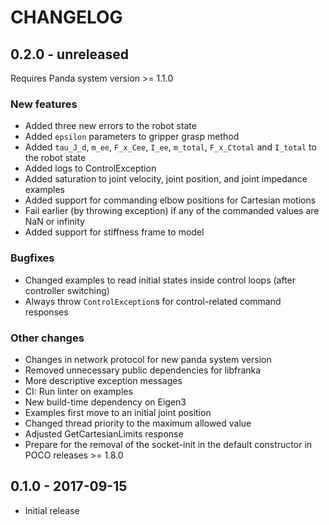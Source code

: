 # CHANGELOG

## 0.2.0 - unreleased

Requires Panda system version >= 1.1.0

### New features

  * Added three new errors to the robot state
  * Added `epsilon` parameters to gripper grasp method
  * Added `tau_J_d`, `m_ee`, `F_x_Cee`, `I_ee`, `m_total`, `F_x_Ctotal` and `I_total`
    to the robot state
  * Added logs to ControlException
  * Added saturation to joint velocity, joint position, and joint impedance examples
  * Added support for commanding elbow positions for Cartesian motions
  * Fail earlier (by throwing exception) if any of the commanded values are NaN or infinity
  * Added support for stiffness frame to model

### Bugfixes

  * Changed examples to read initial states inside control loops (after controller switching)
  * Always throw `ControlException`s for control-related command responses

### Other changes

  * Changes in network protocol for new panda system version
  * Removed unnecessary public dependencies for libfranka
  * More descriptive exception messages
  * CI: Run linter on examples
  * New build-time dependency on Eigen3
  * Examples first move to an initial joint position
  * Changed thread priority to the maximum allowed value
  * Adjusted GetCartesianLimits response
  * Prepare for the removal of the socket-init in the default constructor in POCO releases >= 1.8.0

## 0.1.0 - 2017-09-15

  * Initial release

